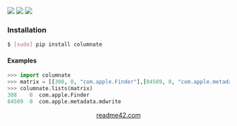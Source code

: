 <!--
https://readme42.com
-->


[![](https://img.shields.io/pypi/v/columnate.svg?maxAge=3600)](https://pypi.org/project/columnate/)
[![](https://img.shields.io/badge/License-Unlicense-blue.svg?longCache=True)](https://unlicense.org/)
[![](https://github.com/andrewp-as-is/columnate.py/workflows/tests42/badge.svg)](https://github.com/andrewp-as-is/columnate.py/actions)

### Installation
```bash
$ [sudo] pip install columnate
```

#### Examples
```python
>>> import columnate
>>> matrix = [[308, 0, "com.apple.Finder"],[84509, 0, "com.apple.metadata.mdwrite"]]
>>> columnate.lists(matrix)
308    0  com.apple.Finder
84509  0  com.apple.metadata.mdwrite
```

<p align="center">
    <a href="https://readme42.com/">readme42.com</a>
</p>